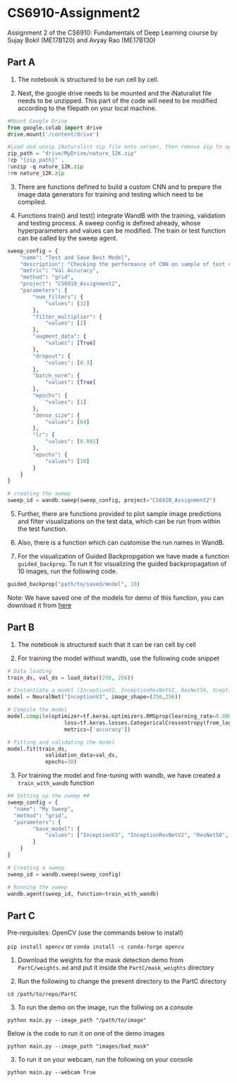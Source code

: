 # CS6910-Assignment2
Assignment 2 of the CS6910: Fundamentals of Deep Learning course by Sujay Bokil (ME17B120) and Avyay Rao (ME17B130)

## Part A

1. The notebook is structured to be run cell by cell.

2. Next, the google drive needs to be mounted and the iNaturalist file needs to be unzipped. This part of the code will need to be modified according to the filepath on your local machine.

```python
#Mount Google Drive
from google.colab import drive
drive.mount('/content/drive')

#Load and unzip iNaturalist zip file onto server, then remove zip to optimize performance
zip_path = "drive/MyDrive/nature_12K.zip"
!cp "{zip_path}" .
!unzip -q nature_12K.zip
!rm nature_12K.zip
```
3. There are functions defined to build a custom CNN and to prepare the image data generators for training and testing which need to be compiled.

4. Functions train() and test() integrate WandB with the training, validation and testing process. A sweep config is defined already, whose hyperparameters and values can be modified. The train or test function can be called by the sweep agent.

```python
sweep_config = {
    "name": "Test and Save Best Model",
    "description": "Checking the performance of CNN on sample of test data",
    "metric": "Val Accuracy",
    "method": "grid",
    "project": "CS6910_Assignment2",
    "parameters": {
        "num_filters": {
            "values": [32]
        },
        "filter_multiplier": {
            "values": [2]
        },
        "augment_data": {
            "values": [True]
        },
        "dropout": {
            "values": [0.3]
        },
        "batch_norm": {
            "values": [True]
        },
        "epochs": {
            "values": [1]
        },
        "dense_size": {
            "values": [64]
        },
        "lr": {
            "values": [0.001]
        },
        "epochs": {
            "values": [10]
        }
    }
}

# creating the sweep
sweep_id = wandb.sweep(sweep_config, project="CS6910_Assignment2")
```

5. Further, there are functions provided to plot sample image predictions and filter visualizations on the test data, which can be run from within the test function.

6. Also, there is a function which can customise the run names in WandB.

7. For the visualization of Guided Backpropgation we have made a function `guided_backprop`. To run it for visualizing the guided backpropagation of 10 images, run the following code.

```python
guided_backprop("path/to/saved/model", 10)
```

Note: We have saved one of the models for demo of this function, you can download it from [here](https://drive.google.com/file/d/1nDRC6SEIQRlCvZ28VoCz5zqyxHt0dENO/view?usp=sharing)

## Part B

1. The notebook is structured such that it can be ran cell by cell

2. For training the model without wandb, use the following code snippet

```python
# Data loading
train_ds, val_ds = load_data((256, 256))

# Instantiate a model (InceptionV2, InceptionResNetV2, ResNet50, Xception)
model = NeuralNet("InceptionV3", image_shape=(256,256))

# Compile the model 
model.compile(optimizer=tf.keras.optimizers.RMSprop(learning_rate=0.0001),
                  loss=tf.keras.losses.CategoricalCrossentropy(from_logits=True),
                  metrics=['accuracy']) 

# Fitting and validating the model
model.fit(train_ds, 
            validation_data=val_ds,
            epochs=30)
```

3. For training the model and fine-tuning with wandb, we have created a `train_with_wandb` function

```python
## Setting up the sweep ##
sweep_config = {
  "name": "My Sweep",
  "method": "grid",
  "parameters": {
        "base_model": {
            "values": ["InceptionV3", "InceptionResNetV2", "ResNet50", "Xception"]
        }
    }
}

# Creating a sweep
sweep_id = wandb.sweep(sweep_config)

# Running the sweep
wandb.agent(sweep_id, function=train_with_wandb)
```

## Part C

Pre-requisites: OpenCV (use the commands below to install)

`pip install opencv` or `conda install -c conda-forge opencv`

1. Download the weights for the mask detection demo from `PartC/weights.md` and put it inside the `PartC/mask_weights` directory

2. Run the following to change the present directory to the PartC directory

```
cd /path/to/repo/PartC
```

3. To run the demo on the image, run the follwing on a console

```
python main.py --image_path "/path/to/image"
````

Below is the code to run it on one of the demo images

```
python main.py --image_path "images/bad_mask"
```

3. To run it on your webcam, run the following on your console

```
python main.py --webcam True
```
